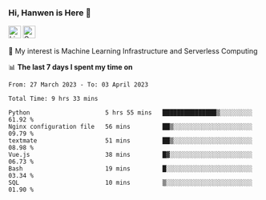 ### Hi, Hanwen is Here 👋
<p>
	<a href="https://www.linkedin.com/in/liu-hanwen/"><img src="https://img.shields.io/badge/@hanwen-0A66C2?style=flat&logo=LinkedIn&logoColor=white" alt="Linkedin"  height="25px"/></a> 
	<a href="https://scholar.google.com/citations?user=HDF0su0AAAAJ"><img src="https://img.shields.io/badge/scholar-4385FE.svg?&style=plastic&logo=google-scholar&logoColor=white" alt="Google Scholar" height="25px"> </a>
</p>
🌱 My interest is Machine Learning Infrastructure and Serverless Computing

📊 **The last 7 days I spent my time on** 
<!--START_SECTION:waka-->

```text
From: 27 March 2023 - To: 03 April 2023

Total Time: 9 hrs 33 mins

Python                     5 hrs 55 mins   ███████████████▒░░░░░░░░░   61.92 %
Nginx configuration file   56 mins         ██▒░░░░░░░░░░░░░░░░░░░░░░   09.79 %
textmate                   51 mins         ██▒░░░░░░░░░░░░░░░░░░░░░░   08.98 %
Vue.js                     38 mins         █▓░░░░░░░░░░░░░░░░░░░░░░░   06.73 %
Bash                       19 mins         █░░░░░░░░░░░░░░░░░░░░░░░░   03.34 %
SQL                        10 mins         ▒░░░░░░░░░░░░░░░░░░░░░░░░   01.90 %
```

<!--END_SECTION:waka-->


<!--
**david990917/david990917** is a ✨ _special_ ✨ repository because its `README.md` (this file) appears on your GitHub profile.

Here are some ideas to get you started:

- 🔭 I’m currently working on ...
- 🌱 I’m currently learning ...
- 👯 I’m looking to collaborate on ...
- 🤔 I’m looking for help with ...
- 💬 Ask me about ...
- 📫 How to reach me: ...
- 😄 Pronouns: ...
- ⚡ Fun fact: ...
-->
